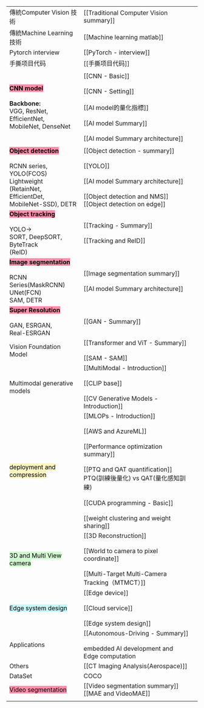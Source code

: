
|                                                                                                                                                                          |                                                                                                                                                                                                                                                        |     |
| ------------------------------------------------------------------------------------------------------------------------------------------------------------------------ | ------------------------------------------------------------------------------------------------------------------------------------------------------------------------------------------------------------------------------------------------------ | --- |
| 傳統Computer Vision 技術                                                                                                                                                     | [[Traditional Computer Vision summary]]                                                                                                                                                                                                                |     |
| 傳統Machine Learning技術                                                                                                                                                     | [[Machine learning matlab]]                                                                                                                                                                                                                            |     |
| Pytorch interview                                                                                                                                                        | [[PyTorch - interview]]                                                                                                                                                                                                                                |     |
| 手撕项目代码                                                                                                                                                                   | [[手撕项目代码]]                                                                                                                                                                                                                                             |     |
|                                                                                                                                                                          |                                                                                                                                                                                                                                                        |     |
| **<mark style="background: #FF5582A6;">CNN model</mark>**<br><br>**Backbone:**<br>VGG, ResNet, EfficientNet,<br>MobileNet, DenseNet                                      | [[CNN - Basic]]<br><br>[[CNN - Setting]]<br><br>[[AI model的量化指標]]<br><br>[[AI model Summary]]<br><br>[[AI model Summary architecture]]<br>                                                                                                             |     |
|                                                                                                                                                                          |                                                                                                                                                                                                                                                        |     |
| <mark style="background: #FF5582A6;">**Object detection**</mark><br><br>RCNN series, <br>YOLO(FCOS)<br>Lightweight<br>(RetainNet, EfficientDet, <br>MobileNet-SSD), DETR | [[Object detection - summary]]<br><br>[[YOLO]]<br><br>[[AI model Summary architecture]]<br> <br>[[Object detection and NMS]]<br>[[Object detection on edge]]<br>                                                                                       |     |
| <mark style="background: #FF5582A6;">**Object tracking**</mark><br><br>YOLO-><br>SORT, DeepSORT, ByteTrack<br>(ReID)                                                     | [[Tracking - Summary]]<br><br>[[Tracking and ReID]]                                                                                                                                                                                                    |     |
| <mark style="background: #FF5582A6;">**Image segmentation**</mark><br><br>RCNN Series(MaskRCNN)<br>UNet(FCN)<br>SAM, DETR                                                | [[Image segmentation summary]]<br><br>[[AI model Summary architecture]]                                                                                                                                                                                |     |
| <mark style="background: #FF5582A6;">**Super Resolution**</mark><br><br>GAN, ESRGAN, <br>Real-ESRGAN                                                                     | [[GAN - Summary]]                                                                                                                                                                                                                                      |     |
| Vision Foundation Model                                                                                                                                                  | [[Transformer and ViT - Summary]]<br><br>[[SAM - SAM]]<br>                                                                                                                                                                                             |     |
| Multimodal generative models                                                                                                                                             | [[MultiModal - Introduction]]<br><br>[[CLIP base]]<br><br>[[CV Generative Models - Introduction]]<br>                                                                                                                                                  |     |
| <mark style="background: #FFF3A3A6;">deployment and compression</mark>                                                                                                   | [[MLOPs - Introduction]]<br><br>[[AWS and AzureML]]<br><br>[[Performance optimization summary]]<br><br>[[PTQ and QAT quantification]]<br>PTQ(訓練後量化) vs QAT(量化感知訓練)<br><br>[[CUDA programming - Basic]]<br><br>[[weight clustering and weight sharing]] |     |
| <mark style="background: #BBFABBA6;">3D and Multi View camera</mark>                                                                                                     | [[3D Reconstruction]]<br><br>[[World to camera to pixel coordinate]]<br><br>[[Multi-Target Multi-Camera Tracking（MTMCT）]]<br>                                                                                                                          |     |
| <mark style="background: #ABF7F7A6;">Edge system design</mark>                                                                                                           | [[Edge device]]<br><br>[[Cloud service]]<br><br>[[Edge system design]]                                                                                                                                                                                 |     |
| Applications                                                                                                                                                             | [[Autonomous-Driving - Summary]]<br><br>embedded AI development and Edge computation                                                                                                                                                                   |     |
| Others                                                                                                                                                                   | [[CT Imaging Analysis(Aerospace)]]                                                                                                                                                                                                                     |     |
| DataSet                                                                                                                                                                  | COCO                                                                                                                                                                                                                                                   |     |
| <mark style="background: #FF5582A6;">Video segmentation</mark>                                                                                                           | [[Video segmentation summary]]  [[MAE and VideoMAE]]                                                                                                                                                                                                   |     |
|                                                                                                                                                                          |                                                                                                                                                                                                                                                        |     |

